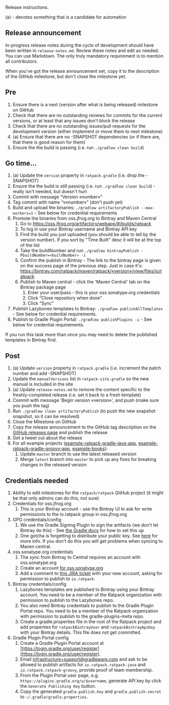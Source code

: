 Release instructions.

(a) - denotes something that is a candidate for automation

## Release announcement

In-progress release notes during the cycle of development should have been written in `release-notes.md`.
Review these notes and edit as needed.  You can use Markdown.
The only truly mandatory requirement is to mention all contributors.

When you've got the release announcement set, copy it to the description of the GitHub milestone, but don't close the milestone yet.

## Pre

1. Ensure there is a next (version after what is being released) milestone on GitHub
1. Check that there are no outstanding reviews for commits for the current versions, or at least that any issues don't block the release
1. Check that there are no outstanding issues/pull requests for the development version (either implement or move them to next milestone)
1. (a) Ensure that there are no -SNAPSHOT dependencies (or if there are, that there is good reason for them)
1. Ensure the the build is passing (i.e. run `./gradlew clean build`)

## Go time…

1. (a) Update the `version` property in `ratpack.gradle` (i.e. drop the -SNAPSHOT)
1. Ensure the the build is still passing (i.e. run `./gradlew clean build`) - really isn't needed, but doesn't hurt
1. Commit with message “Version «number»”
1. Tag commit with name “v«number»” (don't push yet)
1. Build and upload the binaries: `./gradlew artifactoryPublish --max-workers=1` - See below for credential requirements
1. Promote the binaries from oss.jfrog.org to Bintray and Maven Central
    1. Go to https://oss.jfrog.org/artifactory/webapp/#/builds/ratpack
    1. To log in use your Bintray username and Bintray API key
    1. Find the build you just uploaded (you should be able to tell by the version number).  If you sort by "Time Built" desc it will be at the top of the list
    1. Take the buildNumber and run `./gradlew bintrayPublish -PbuildNumber=«buildNumber» -i`
    1. Confirm the publish in Bintray - The link to the bintray page is given on the success page of the previous step. Just in case it's:  https://bintray.com/ratpack/maven/ratpack/«version»/view/files/io/ratpack
    1. Publish to Maven central - click the 'Maven Central' tab on the Bintray package page
        1. Enter your user/pass - this is your oss.sonatype.org credentials
        1. Click “Close repository when done”
        1. Click “Sync”
1. Publish Lazybones templates to Bintray: `./gradlew publishAllTemplates` - See below for credential requirements.
1. Publish to Gradle Plugin Portal: `./gradlew publishPlugins -i` - See below for credential requirements.
<p>If you run this task more than once you may need to delete the published templates in Bintray first. 

## Post

1. (a) Update `version` property in `ratpack.gradle` (i.e. increment the patch number and add -SNAPSHOT)
1. Update the `manualVersions` list in `ratpack-site.gradle` so the new manual is included in the site
1. (a) Update `release-notes.md` to remove the content specific to the freshly-completed release (i.e. set it back to a fresh template)
1. Commit with message 'Begin version «version»', and push (make sure you push the tag)
1. Run `./gradlew clean artifactoryPublish` (to push the new snapshot snapshot, so it can be resolved)
1. Close the Milestone on GitHub
1. Copy the release announcement to the GitHub tag description on the [GitHub releases page](https://github.com/ratpack/ratpack/releases) and publish the release
1. Get a tweet out about the release
1. For all example projects ([example-ratpack-gradle-java-app](https://github.com/ratpack/example-ratpack-gradle-java-app), [example-ratpack-gradle-groovy-app](https://github.com/ratpack/example-ratpack-gradle-groovy-app), [example-books](https://github.com/ratpack/example-books)):
    1. Update `master` branch to use the latest released version
    1. Merge `latest` branch into `master` to pick up any fixes for breaking changes in the released version

## Credentials needed

1. Ability to edit milestones for the `ratpack/ratpack` GitHub project (it might be that only admins can do this, not sure)
1. Credentials for oss.jfrog.org
    1. This is your Bintray account - use the Bintray UI to ask for write permissions to the io.ratpack group in oss.jfrog.org
1. GPG credentials/config
    1. We use the Gradle Signing Plugin to sign the artifacts (we don't let Bintray do this) - See [the Gradle docs](https://docs.gradle.org/current/userguide/signing_plugin.html#N15692) for how to set this up
    1. One gotcha is forgetting to distribute your public key.  See [here](http://blog.sonatype.com/2010/01/how-to-generate-pgp-signatures-with-maven/#.U9rkY2MSS6N) for more info.  If you don't do this you will get problems when syncing to Maven central.
1. oss.sonatype.org credentials
    1. The sync from Bintray to Central requires an account with oss.sonatype.org
    1. Create an account [for oss.sonatype.org](https://issues.sonatype.org/secure/Signup!default.jspa)
    1. Add a comment to [this JIRA ticket](https://issues.sonatype.org/browse/OSSRH-8283) with your new account, asking for permission to publish to `io.ratpack`.
1. Bintray credentials/config
    1. Lazybones templates are published to Bintray using your Bintray account.  You need to be a member of the Ratpack organization with permission to publish to the Lazybones repo.
    1. You also need Bintray credentials to publish to the Gradle Plugin Portal repo.  You need to be a member of the Ratpack organization with permission to publish to the gradle-plugins-meta repo.
    1. Create a gradle.properties file in the root of the Ratpack project and add properties for `ratpackBintrayUser` and `ratpackBintrayApiKey` with your Bintray details.  This file does not get committed.
1. Gradle Plugin Portal config
    1. Create a Gradle Plugin Portal account at [https://login.gradle.org/user/register](https://login.gradle.org/user/register).
    1. Email infrastructure+support@gradleware.com and ask to be allowed to publish artifacts for `io.ratpack.ratpack-java` and `io.ratpack.ratpack-groovy`, provide proof of team membership.
    1. From the Plugin Portal user page, e.g. `https://plugins.gradle.org/u/$username`, generate API key by click the `Generate Publishing Key` button. 
    1. Copy the generated `gradle.publish.key` and `gradle.publish.secret` to `~/.gradle/gradle.properties`.

